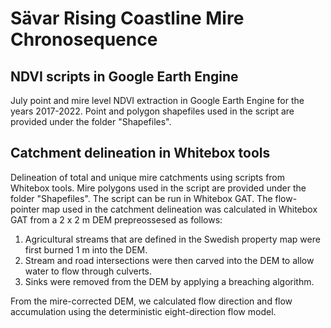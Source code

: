 # Sävar Rising Coastline Mire Chronosequence

## NDVI scripts in Google Earth Engine

July point and mire level NDVI extraction in Google Earth Engine for the years 2017-2022. Point and polygon shapefiles used in the script are provided under the folder "Shapefiles".

## Catchment delineation in Whitebox tools

Delineation of total and unique mire catchments using scripts from Whitebox tools. Mire polygons used in the script are provided under the folder "Shapefiles". The script can be run in Whitebox GAT. 
The flow-pointer map used in the catchment delineation was calculated in Whitebox GAT from a 2 x 2 m DEM prepreossesed as follows:

1. Agricultural streams that are defined in the Swedish property map were first burned 1 m into the DEM. 
2. Stream and road intersections were then carved into the DEM to allow water to flow through culverts. 
3. Sinks were removed from the DEM by applying a breaching algorithm. 

From the mire-corrected DEM, we calculated flow direction and flow accumulation using the deterministic eight-direction flow model. 